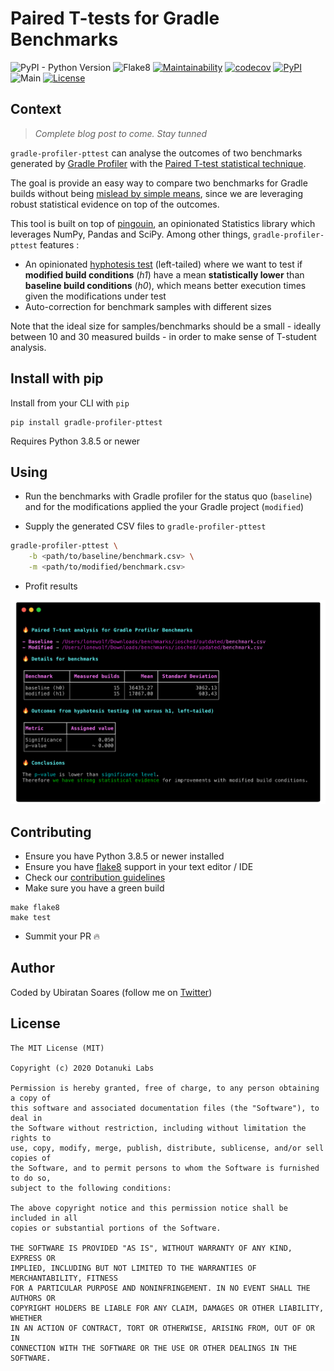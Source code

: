 # Paired T-tests for Gradle Benchmarks

![PyPI - Python Version](https://img.shields.io/pypi/pyversions/gradle-profiler-pttest)
![Flake8](https://img.shields.io/badge/codestyle-flake8-yellow)
[![Maintainability](https://api.codeclimate.com/v1/badges/a9fe25bd995710be45d2/maintainability)](https://codeclimate.com/github/dotanuki-labs/gradle-profiler-pttest/maintainability)
[![codecov](https://codecov.io/gh/dotanuki-labs/gradle-profiler-pttest/branch/master/graph/badge.svg)](https://codecov.io/gh/dotanuki-labs/gradle-profiler-pttest)
[![PyPI](https://img.shields.io/pypi/v/gradle-profiler-pttest)](https://pypi.org/project/gradle-profiler-pttest/)
![Main](https://github.com/dotanuki-labs/gradle-profiler-pttest/workflows/Main/badge.svg)
[![License](https://img.shields.io/github/license/dotanuki-labs/gradle-profiler-pttest)](https://choosealicense.com/licenses/mit)

## Context

> _Complete blog post to come. Stay tunned_

`gradle-profiler-pttest` can analyse the outcomes of two benchmarks generated by [Gradle Profiler](https://github.com/gradle/gradle-profiler) with the [Paired T-test statistical technique](https://en.wikipedia.org/wiki/Student%27s_t-test).

The goal is provide an easy way to compare two benchmarks for Gradle builds without being [mislead by simple means](https://thinkingneuron.com/statistics-data-science-why-mean-misleading/), since we are leveraging robust statistical evidence on top of the outcomes.

This tool is built on top of [pingouin](https://pingouin-stats.org/), an opinionated Statistics library which leverages NumPy, Pandas and SciPy. Among other things, `gradle-profiler-pttest` features :

- An opinionated [hyphotesis test](https://en.wikipedia.org/wiki/Statistical_hypothesis_testing) (left-tailed) where we want to test if **modified build conditions** (_h1_) have a mean **statistically lower** than **baseline build conditions** (_h0_), which means better execution times given the modifications under test
- Auto-correction for benchmark samples with different sizes

Note that the ideal size for samples/benchmarks should be a small - ideally between 10 and 30 measured builds - in order to make sense of T-student analysis.

## Install with pip

Install from your CLI with `pip`


```shell
pip install gradle-profiler-pttest
```

Requires Python 3.8.5 or newer

## Using

- Run the benchmarks with Gradle profiler for the status quo (`baseline`) and for the modifications applied the your Gradle project (`modified`)

- Supply the generated CSV files to `gradle-profiler-pttest`

```bash
gradle-profiler-pttest \
	-b <path/to/baseline/benchmark.csv> \
	-m <path/to/modified/benchmark.csv>
```

- Profit results

![](.github/assets/showcase.png)


## Contributing

- Ensure you have Python 3.8.5 or newer installed
- Ensure you have [flake8](https://pypi.org/project/flake8/) support in your text editor / IDE
- Check our [contribution guidelines](./CONTRIBUTING.md)
- Make sure you have a green build

```
make flake8
make test
```
- Summit your PR 🔥

## Author

Coded by Ubiratan Soares (follow me on [Twitter](https://twitter.com/ubiratanfsoares))

## License

```
The MIT License (MIT)

Copyright (c) 2020 Dotanuki Labs

Permission is hereby granted, free of charge, to any person obtaining a copy of
this software and associated documentation files (the "Software"), to deal in
the Software without restriction, including without limitation the rights to
use, copy, modify, merge, publish, distribute, sublicense, and/or sell copies of
the Software, and to permit persons to whom the Software is furnished to do so,
subject to the following conditions:

The above copyright notice and this permission notice shall be included in all
copies or substantial portions of the Software.

THE SOFTWARE IS PROVIDED "AS IS", WITHOUT WARRANTY OF ANY KIND, EXPRESS OR
IMPLIED, INCLUDING BUT NOT LIMITED TO THE WARRANTIES OF MERCHANTABILITY, FITNESS
FOR A PARTICULAR PURPOSE AND NONINFRINGEMENT. IN NO EVENT SHALL THE AUTHORS OR
COPYRIGHT HOLDERS BE LIABLE FOR ANY CLAIM, DAMAGES OR OTHER LIABILITY, WHETHER
IN AN ACTION OF CONTRACT, TORT OR OTHERWISE, ARISING FROM, OUT OF OR IN
CONNECTION WITH THE SOFTWARE OR THE USE OR OTHER DEALINGS IN THE SOFTWARE.
```
